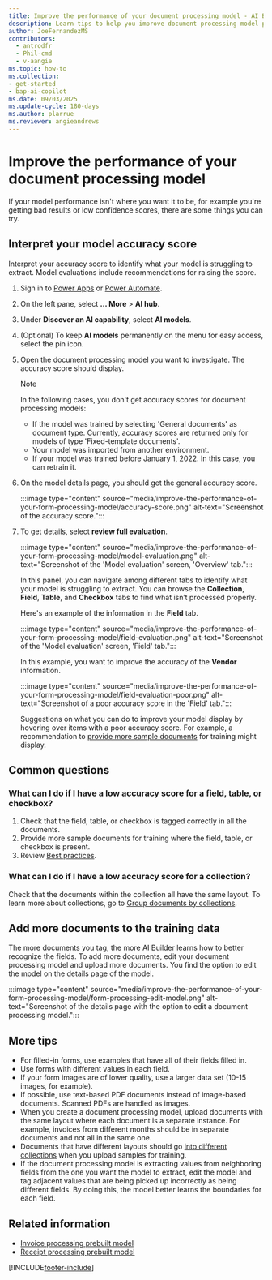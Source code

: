 ```yaml
---
title: Improve the performance of your document processing model - AI Builder
description: Learn tips to help you improve document processing model performance in AI Builder.
author: JoeFernandezMS
contributors:
  - antrodfr
  - Phil-cmd
  - v-aangie
ms.topic: how-to
ms.collection: 
- get-started
- bap-ai-copilot
ms.date: 09/03/2025
ms.update-cycle: 180-days
ms.author: plarrue
ms.reviewer: angieandrews
---
```


# Improve the performance of your document processing model

If your model performance isn't where you want it to be, for example you're getting bad results or low confidence scores, there are some things you can try.

## Interpret your model accuracy score

Interpret your accuracy score to identify what your model is struggling to extract. Model evaluations include recommendations for raising the score.

1. Sign in to [Power Apps](https://make.powerapps.com/) or [Power Automate](https://make.powerautomate.com/).
1. On the left pane, select **... More** > **AI hub**.
1. Under **Discover an AI capability**, select **AI models**.
1. (Optional) To keep **AI models** permanently on the menu for easy access, select the pin icon.
1. Open the document processing model you want to investigate. The accuracy score should display.

    > [!NOTE]
    > In the following cases, you don't get accuracy scores for document processing models:
    > - If the model was trained by selecting 'General documents' as document type. Currently, accuracy scores are returned only for models of type 'Fixed-template documents'.
    > - Your model was imported from another environment.
    > - If your model was trained before January 1, 2022. In this case, you can retrain it.

1. On the model details page, you should get the general accuracy score.

    :::image type="content" source="media/improve-the-performance-of-your-form-processing-model/accuracy-score.png" alt-text="Screenshot of the accuracy score.":::

1. To get details, select **review full evaluation**.

    :::image type="content" source="media/improve-the-performance-of-your-form-processing-model/model-evaluation.png" alt-text="Screenshot of the 'Model evaluation' screen, 'Overview' tab.":::

    In this panel, you can navigate among different tabs to identify what your model is struggling to extract. You can browse the **Collection**, **Field**, **Table**, and **Checkbox** tabs to find what isn’t processed properly.

    Here's an example of the information in the **Field** tab.

    :::image type="content" source="media/improve-the-performance-of-your-form-processing-model/field-evaluation.png" alt-text="Screenshot of the 'Model evaluation' screen, 'Field' tab.":::

    In this example, you want to improve the accuracy of the **Vendor** information.

    :::image type="content" source="media/improve-the-performance-of-your-form-processing-model/field-evaluation-poor.png" alt-text="Screenshot of a poor accuracy score in the 'Field' tab.":::

    Suggestions on what you can do to improve your model display by hovering over items with a poor accuracy score. For example, a recommendation to [provide more sample documents](#add-more-documents-to-the-training-data) for training might display.

## Common questions

### What can I do if I have a low accuracy score for a field, table, or checkbox?

1. Check that the field, table, or checkbox is tagged correctly in all the documents.
1. Provide more sample documents for training where the field, table, or checkbox is present.
1. Review [Best practices](form-processing-faq.md#best-practices).

### What can I do if I have a low accuracy score for a collection?

Check that the documents within the collection all have the same layout. To learn more about collections, go to [Group documents by collections](create-form-processing-model.md#group-documents-by-collections).

## Add more documents to the training data

The more documents you tag, the more AI Builder learns how to better recognize the fields. To add more documents, edit your document processing model and upload more documents. You find the option to edit the model on the details page of the model.

:::image type="content" source="media/improve-the-performance-of-your-form-processing-model/form-processing-edit-model.png" alt-text="Screenshot of the details page with the option to edit a document processing model.":::

## More tips

- For filled-in forms, use examples that have all of their fields filled in.
- Use forms with different values in each field.
- If your form images are of lower quality, use a larger data set (10-15 images, for example).
- If possible, use text-based PDF documents instead of image-based documents. Scanned PDFs are handled as images.
- When you create a document processing model, upload documents with the same layout where each document is a separate instance. For example, invoices from different months should be in separate documents and not all in the same one.
- Documents that have different layouts should go [into different collections](create-form-processing-model.md#group-documents-by-collections) when you upload samples for training. 
- If the document processing model is extracting values from neighboring fields from the one you want the model to extract, edit the model and tag adjacent values that are being picked up incorrectly as being different fields. By doing this, the model better learns the boundaries for each field.

## Related information

- [Invoice processing prebuilt model](prebuilt-invoice-processing.md)
- [Receipt processing prebuilt model](prebuilt-receipt-processing.md)

[!INCLUDE[footer-include](includes/footer-banner.md)]
